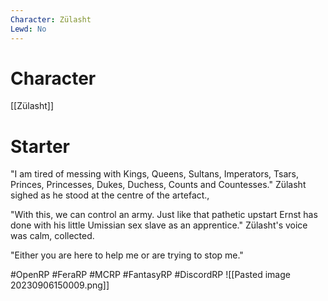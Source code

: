 ```yaml
---
Character: Zülasht
Lewd: No
---
```

# Character
[[Zülasht]]

# Starter
"I am tired of messing with Kings, Queens, Sultans, Imperators, Tsars, Princes, Princesses, Dukes, Duchess, Counts and Countesses." Zülasht sighed as he stood at the centre of the artefact.,

"With this, we can control an army. Just like that pathetic upstart Ernst has done with his little Umissian sex slave as an apprentice." Zülasht's voice was calm, collected.

"Either you are here to help me or are trying to stop me."

#OpenRP #FeraRP #MCRP #FantasyRP #DiscordRP
![[Pasted image 20230906150009.png]]